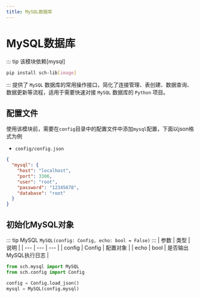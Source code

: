 ```yaml
---
title: MySQL数据库
---
```

# MySQL数据库
::: tip 该模块依赖[mysql]
```bash
pip install sch-lib[image]
```
:::
提供了 `MySQL` 数据库的常用操作接口，简化了连接管理、表创建、数据查询、数据更新等流程，适用于需要快速对接 `MySQL` 数据库的 `Python` 项目。
## 配置文件
使用该模块前，需要在`config`目录中的配置文件中添加`mysql`配置，下面以json格式为例
- `config/config.json`
```json 
{
  "mysql": {
    "host": "localhost",
    "port": 3306,
    "user": "root",
    "password": "12345678",
    "database": "root"
  }
}
```
## 初始化MySQL对象
::: tip MySQL
`MySQL(config: Config, echo: bool = False)`
:::
| 参数 | 类型 | 说明 |
| --- | --- | --- |
| config | Config | 配置对象 |
| echo | bool | 是否输出MySQL执行日志 |

```python
from sch.mysql import MySQL
from sch.config import Config

config = Config.load_json()
mysql = MySQL(config.mysql)
```
